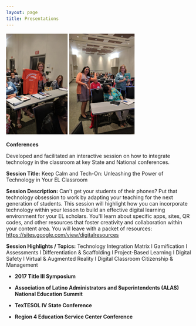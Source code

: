 ```yaml
---
layout: page
title: Presentations
---
```

<img src="assets/APconferencephoto.png" width="350">

**Conferences**

Developed and facilitated an interactive session on how to integrate technology in the classroom at key State and National conferences.

**Session Title:** Keep Calm and Tech-On: Unleashing the Power of Technology in Your EL Classroom

**Session Description:** Can't get your students of their phones? Put that technology obsession to work by adapting your teaching for the next generation of students. This session will highlight how you can incorporate technology within your lesson to build an effective digital learning environment for your EL scholars. You'll learn about specific apps, sites, QR codes, and other resources that foster creativity and collaboration within your content area. You will leave with a packet of resources: https://sites.google.com/view/digitalresources

**Session Highlights / Topics:** Technology Integration Matrix l Gamification l Assessments l Differentiation & Scaffolding l Project-Based Learning l Digital Safety l Virtual & Augmented Reality l Digital Classroom Citizenship & Management

* **2017 Title III Symposium**

* **Association of Latino Administrators and Superintendents (ALAS) National Education Summit**

* **TexTESOL IV State Conference**

* **Region 4 Education Service Center Conference**
